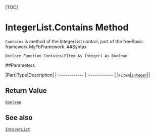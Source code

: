 [TOC]
# IntegerList.Contains Method

`Contains` is method of the IntegerList control, part of the freeBasic framework MyFbFramework.
##Syntax
```freeBasic
Declare Function Contains(FItem As Integer) As Boolean
```

##Parameters

|Part|Type|Description|
| :------------ | :------------ |
|`FItem`|[`Integer`]("https://www.freebasic.net/wiki/KeyPgInteger")||

## Return Value
[`Boolean`]("https://www.freebasic.net/wiki/KeyPgBoolean")
## See also
[`IntegerList`](IntegerList.md)
